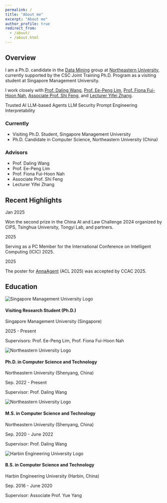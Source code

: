 ```yaml
---
permalink: /
title: "About me"
excerpt: "About me"
author_profile: true
redirect_from: 
  - /about/
  - /about.html
---
```


## Overview

<div class="about-hero">
  <div class="about-hero__intro">
    <p class="about-hero__lead">I am a Ph.D. candidate in the <a href="https://neu-datamining.github.io/">Data Mining</a> group at <a href="http://www.neu.edu.cn/">Northeastern University</a>, currently supported by the CSC Joint Training Ph.D. Program as a visiting student at Singapore Management University.</p>
    <p>I work closely with <a href="https://neu-datamining.github.io/wangdl.htm">Prof. Daling Wang</a>, <a href="https://faculty.smu.edu.sg/profile/lim-ee-peng-616">Prof. Ee-Peng Lim</a>, <a href="https://faculty.smu.edu.sg/profile/nah-fiona-fui-hoon-7861">Prof. Fiona Fui-Hoon Nah</a>, <a href="https://neu-datamining.github.io/cse/fengshi/">Associate Prof. Shi Feng</a>, and <a href="http://faculty.neu.edu.cn/zhangyifei/english.html">Lecturer Yifei Zhang</a>.</p>
    <div class="about-hero__tags" role="list" aria-label="Research interests">
      <span class="about-pill" role="listitem">Trusted AI</span>
      <span class="about-pill" role="listitem">LLM-based Agents</span>
      <span class="about-pill" role="listitem">LLM Security</span>
      <span class="about-pill" role="listitem">Prompt Engineering</span>
      <span class="about-pill" role="listitem">Interpretability</span>
    </div>
  </div>
  <div class="about-hero__meta">
    <div class="about-card">
      <h3>Currently</h3>
      <ul>
        <li>Visiting Ph.D. Student, Singapore Management University</li>
        <li>Ph.D. Candidate in Computer Science, Northeastern University (China)</li>
      </ul>
    </div>
    <div class="about-card">
      <h3>Advisors</h3>
      <ul>
        <li>Prof. Daling Wang</li>
        <li>Prof. Ee-Peng Lim</li>
        <li>Prof. Fiona Fui-Hoon Nah</li>
        <li>Associate Prof. Shi Feng</li>
        <li>Lecturer Yifei Zhang</li>
      </ul>
    </div>
  </div>
</div>

## Recent Highlights

<div class="timeline">
  <div class="timeline__item">
    <span class="timeline__date">Jan 2025</span>
    <p>Won the second prize in the China AI and Law Challenge 2024 organized by CIPS, Tsinghua University, Tongyi Lab, and partners.</p>
  </div>
  <div class="timeline__item">
    <span class="timeline__date">2025</span>
    <p>Serving as a PC Member for the International Conference on Intelligent Computing (ICIC) 2025.</p>
  </div>
  <div class="timeline__item">
    <span class="timeline__date">2025</span>
    <p>The poster for <a href="https://arxiv.org/abs/2506.00551">AnnaAgent</a> (ACL 2025) was accepted by CCAC 2025.</p>
  </div>
</div>
<!-- <div class="timeline__item">
  <span class="timeline__date">July 2024</span>
  <p>Our paper "LLM-Based Empathetic Response through Psychologist-Agent Debate" was accepted by APWeb-WAIM 2024 (CCF C).</p>
</div> -->
<!-- <div class="timeline__item">
  <span class="timeline__date">May 2024</span>
  <p>"FEEL: A Framework for Evaluating Emotional Support Capability with Large Language Models" received an oral presentation at ICIC 2024 (CCF C).</p>
</div> -->
<!-- <div class="timeline__item">
  <span class="timeline__date">Nov 2023</span>
  <p>Secured second prize in the Large Language Model Evaluation track of the CCF & Baidu Language and Intelligence Competition.</p>
</div> -->
<!--  ![prize](https://sci-m-wang.github.io/images/2nd_prize.jpg) -->

## Education
<div class="education-list">
  <div class="education-entry">
    <div class="education-logo">
      <img src="https://sci-m-wang.github.io/images/logo-smu-d.png" alt="Singapore Management University Logo">
    </div>
    <div class="education-details">
      <h4>Visiting Research Student (Ph.D.)</h4>
      <p class="university-info">Singapore Management University (Singapore)</p>
      <p>2025 - Present</p>
      <p class="supervisor-info">Supervisors: Prof. Ee-Peng Lim, Prof. Fiona Fui-Hoon Nah</p>
    </div>
  </div>

  <div class="education-entry">
    <div class="education-logo">
      <img src="https://sci-m-wang.github.io/images/neu_logo.png" alt="Northeastern University Logo">
    </div>
    <div class="education-details">
      <h4>Ph.D. in Computer Science and Technology</h4>
      <p class="university-info">Northeastern University (Shenyang, China)</p>
      <p>Sep. 2022 - Present</p>
      <p class="supervisor-info">Supervisor: Prof. Daling Wang</p>
    </div>
  </div>

  <div class="education-entry">
    <div class="education-logo">
      <img src="https://sci-m-wang.github.io/images/neu_logo.png" alt="Northeastern University Logo">
    </div>
    <div class="education-details">
      <h4>M.S. in Computer Science and Technology</h4>
      <p class="university-info">Northeastern University (Shenyang, China)</p>
      <p>Sep. 2020 - June 2022</p>
      <p class="supervisor-info">Supervisor: Prof. Daling Wang</p>
    </div>
  </div>

  <div class="education-entry">
    <div class="education-logo">
      <img src="https://sci-m-wang.github.io/images/hrbeu.png" alt="Harbin Engineering University Logo">
    </div>
    <div class="education-details">
      <h4>B.S. in Computer Science and Technology</h4>
      <p class="university-info">Harbin Engineering University (Harbin, China)</p>
      <p>Sep. 2016 - June 2020</p>
      <p class="supervisor-info">Supervisor: Associate Prof. Yue Yang</p>
    </div>
  </div>
</div>
